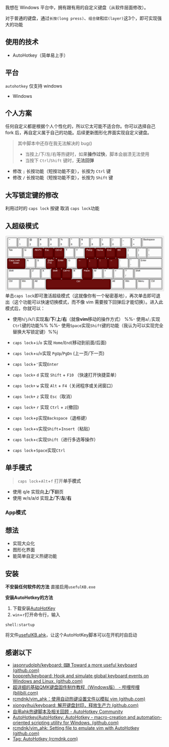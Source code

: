 我想在 Windows 平台中，拥有跟有用的自定义键盘（从软件层面修改）。

对于普通的键盘，通过`长按(long press)`、`组合键`和`层(layer)`这3个，即可实现强大的功能

## 使用的技术
- AutoHotkey（简单易上手）

## 平台
`autohotkey` 仅支持 windows

- Windows

## 个人方案
任何自定义都是根据个人个性化的，所以它太可能不适合你。你可以选择自己 fork 后，再自定义属于自己的功能。后续更新图形化界面实现自定义键盘。

>其中脚本中还存在我无法解决的 bug()
>
>- 当按上/下/左/右等热键时，如果**操作过快**，脚本会崩溃无法使用
>- 当按下 `Ctrl`/`Shift` 键时，**无法回弹**

- 修改 `;` 长按功能（短按功能不变），长按为 `Ctrl` 键
- 修改 `/` 长按功能（短按功能不变），长按为 `Shift` 键

## 大写锁定键的修改
利用过时的 `caps lock` 按键
取消 `caps lock`功能

## 入超级模式

![useful Keyboard](images/Pasted%20image%2020230531111221.png)
单击`caps lock`即可激活超级模式（这就像你有一个秘密基地），再次单击即可退出（这个功能可以快速切换模式，而不像 vim 需要按下回弹后才能切换）。进入此模式后，你就可以：
- 使用`h`/`j`/`k`/`l`实现**左**/**下**/**上**/**右**（就像**vim**移动的操作方式）
%%- 使用`a`/`;`实现`Ctrl`键的功能%%
%%- 使用`Space`实现`Shift`键的功能（我认为可以实现完全替换大写锁定键）%%j
- `caps lock`+`i`/`o` 实现 `Home`/`End`(移动到前面/后面)
- `caps lock`+`u`/`n`实现 `PgUp`/`PgDn` (上一页/下一页)
- `caps lock`+`'`实现`Enter`
- `caps lock+` `d` 实现 `Shift` + `F10` （快速打开快捷菜单）
- `caps lock+` `w` 实现 `Alt` + `F4`（关闭程序或关闭窗口）
- `caps lock+` `z` 实现 `Esc`（取消）

- `caps lock+` `r` 实现 `Ctrl` + `z`(撤回) 
- `caps lock`+`p`实现`Backspace`（退格键）
- `caps lock`+`v`实现`Shift`+`Insert`（粘贴）
- `caps lock`+`c`实现`Shift`（进行多选等操作）
- `caps lock`+`Space`实现`Ctrl`

## 单手模式
> `caps lock`+`Alt`+`f` 打开**单手模式**

- 使用 q/e 实现向**上**/**下**翻页
- 使用 w/s/a/d 实现**上**/**下**/**左**/**右**

### App模式

## 想法
- 实现大众化
- 图形化界面
- 能简单自定义热键功能

## 安装
**不安装任何软件的方法**
直接启用`usefulKB.exe`

**安装AutoHotkey的方法**
1. 下载安装[AutoHotKey](https://www.autohotkey.com/)
2. `win`+`r`打开命令行，输入
```
shell:startup
```
将文件[usefulKB.ahk](usefulKB.ahk)，让这个AutoHotKey脚本可以在开机时自启动

## 感谢以下

- [jasonrudolph/keyboard: ⌨ Toward a more useful keyboard (github.com)](https://github.com/jasonrudolph/keyboard#a-more-useful-caps-lock-key)
- [boppreh/keyboard: Hook and simulate global keyboard events on Windows and Linux. (github.com)](https://github.com/boppreh/keyboard#keyboard.on_press)
- [超详细的基础QMK键盘固件制作教程（Windows版） - 哔哩哔哩 (bilibili.com)](https://www.bilibili.com/read/cv7323725/)
- [rcmdnk/vim_ahk：使用自动热键设置文件以模拟 vim (github.com)](https://github.com/rcmdnk/vim_ahk)
- [xiongyihui/keyboard: 解开键盘封印，释放生产力 (github.com)](https://github.com/xiongyihui/keyboard)
- [自用ahk热键脚本及相关回顾 - AutoHotkey Community](https://www.autohotkey.com/boards/viewtopic.php?f=28&t=85872&p=377029&hilit=%E7%83%AD%E9%94%AE%E8%BF%9E%E7%BB%AD%E6%8C%89%E4%BC%9A%E8%AF%AF%E8%A7%A6#p377029)
- [AutoHotkey/AutoHotkey: AutoHotkey - macro-creation and automation-oriented scripting utility for Windows. (github.com)](https://github.com/AutoHotkey/AutoHotkey)
- [rcmdnk/vim_ahk: Setting file to emulate vim with AutoHotkey (github.com)](https://github.com/rcmdnk/vim_ahk)
- [Tag: AutoHotkey (rcmdnk.com)](https://rcmdnk.com/blog/tags/autohotkey/)